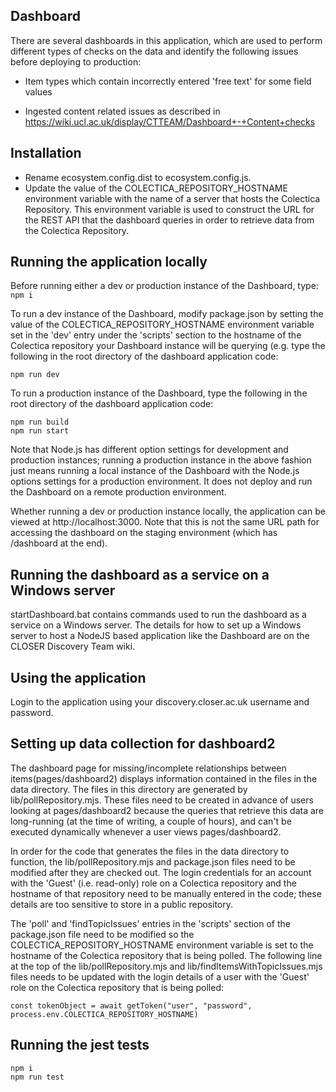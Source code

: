 ## Dashboard

There are several dashboards in this application, which are used to perform different types of checks on the data and identify the following issues before deploying to production:

- Item types which contain incorrectly entered 'free text' for some field values

- Ingested content related issues as described in https://wiki.ucl.ac.uk/display/CTTEAM/Dashboard+-+Content+checks

## Installation

- Rename ecosystem.config.dist to ecosystem.config.js.
- Update the value of the COLECTICA_REPOSITORY_HOSTNAME environment variable with the name of a server that hosts the Colectica Repository. This environment variable is used to construct the URL for the REST API that the dashboard queries in order to retrieve data from the Colectica Repository.        

## Running the application locally

Before running either a dev or production instance of the Dashboard, type:
`npm i`

To run a dev instance of the Dashboard, modify package.json by setting the value of the COLECTICA_REPOSITORY_HOSTNAME environment variable set in the 'dev' entry under the 'scripts' section to the hostname of the Colectica repository your Dashboard instance will be querying (e.g. type the following in the root directory of the dashboard application code:

`npm run dev`

To run a production instance of the Dashboard, type the following in the root directory of the dashboard application code:
```
npm run build
npm run start
```
Note that Node.js has different option settings for development and production instances; running a production instance in the above fashion just means running a local instance of the Dashboard with the Node.js options settings for a production environment. It does not deploy and run the Dashboard on a remote production environment.  

Whether running a dev or production instance locally, the application can be viewed at http://localhost:3000. Note that this is not the same URL path for accessing the dashboard on the staging environment (which has /dashboard at the end).

## Running the dashboard as a service on a Windows server

startDashboard.bat contains commands used to run the dashboard as a service on a Windows server. The details for how to set up a Windows server to host a NodeJS based application like the Dashboard are on the CLOSER Discovery Team wiki.

## Using the application

Login to the application using your discovery.closer.ac.uk username and password.

## Setting up data collection for dashboard2

The dashboard page for missing/incomplete relationships between items(pages/dashboard2) displays information contained in the files in the data directory. The files in this directory are generated by lib/pollRepository.mjs. These files need to be created in advance of users looking at pages/dashboard2 because the queries that retrieve this data are long-running (at the time of writing, a couple of hours), and can't be executed dynamically whenever a user views pages/dashboard2.

In order for the code that generates the files in the data directory to function, the lib/pollRepository.mjs and package.json files need to be modified after they are checked out. The login credentials for an account with the 'Guest' (i.e. read-only) role on a Colectica repository and the hostname of that repository need to be manually entered in the code; these details are too sensitive to store in a public repository.

The 'poll' and 'findTopicIssues' entries in the 'scripts' section of the package.json file need to be modified so the COLECTICA_REPOSITORY_HOSTNAME environment variable is set to the hostname of the Colectica repository that is being polled. The following line at the top of the lib/pollRepository.mjs and lib/findItemsWithTopicIssues.mjs files needs to be updated with the login details of a user with the 'Guest' role on the Colectica repository that is being polled:

```
const tokenObject = await getToken("user", "password", process.env.COLECTICA_REPOSITORY_HOSTNAME)
```

## Running the jest tests

```
npm i
npm run test
```